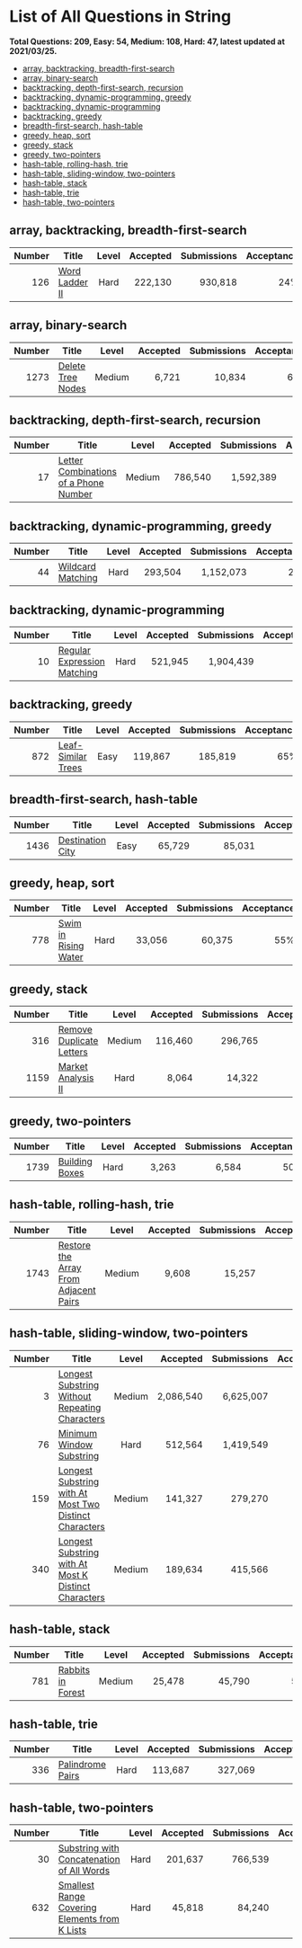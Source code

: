 # List of All Questions in String

**Total Questions: 209, Easy: 54, Medium: 108, Hard: 47, latest updated at 2021/03/25.**

- [array, backtracking, breadth-first-search](#array-backtracking-breadth-first-search)
- [array, binary-search](#array-binary-search)
- [backtracking, depth-first-search, recursion](#backtracking-depth-first-search-recursion)
- [backtracking, dynamic-programming, greedy](#backtracking-dynamic-programming-greedy)
- [backtracking, dynamic-programming](#backtracking-dynamic-programming)
- [backtracking, greedy](#backtracking-greedy)
- [breadth-first-search, hash-table](#breadth-first-search-hash-table)
- [greedy, heap, sort](#greedy-heap-sort)
- [greedy, stack](#greedy-stack)
- [greedy, two-pointers](#greedy-two-pointers)
- [hash-table, rolling-hash, trie](#hash-table-rolling-hash-trie)
- [hash-table, sliding-window, two-pointers](#hash-table-sliding-window-two-pointers)
- [hash-table, stack](#hash-table-stack)
- [hash-table, trie](#hash-table-trie)
- [hash-table, two-pointers](#hash-table-two-pointers)

## array, backtracking, breadth-first-search

|Number|                            Title                             |Level|Accepted|Submissions|Acceptance|
|-----:|--------------------------------------------------------------|:---:|-------:|----------:|---------:|
|   126|[Word Ladder II](https://leetcode.com/problems/word-ladder-ii)|Hard | 222,130|    930,818|       24%|


## array, binary-search

|Number|                               Title                                |Level |Accepted|Submissions|Acceptance|
|-----:|--------------------------------------------------------------------|:----:|-------:|----------:|---------:|
|  1273|[Delete Tree Nodes](https://leetcode.com/problems/delete-tree-nodes)|Medium|   6,721|     10,834|       62%|


## backtracking, depth-first-search, recursion

|Number|                                                   Title                                                    |Level |Accepted|Submissions|Acceptance|
|-----:|------------------------------------------------------------------------------------------------------------|:----:|-------:|----------:|---------:|
|    17|[Letter Combinations of a Phone Number](https://leetcode.com/problems/letter-combinations-of-a-phone-number)|Medium| 786,540|  1,592,389|       49%|


## backtracking, dynamic-programming, greedy

|Number|                               Title                                |Level|Accepted|Submissions|Acceptance|
|-----:|--------------------------------------------------------------------|:---:|-------:|----------:|---------:|
|    44|[Wildcard Matching](https://leetcode.com/problems/wildcard-matching)|Hard | 293,504|  1,152,073|       25%|


## backtracking, dynamic-programming

|Number|                                         Title                                          |Level|Accepted|Submissions|Acceptance|
|-----:|----------------------------------------------------------------------------------------|:---:|-------:|----------:|---------:|
|    10|[Regular Expression Matching](https://leetcode.com/problems/regular-expression-matching)|Hard | 521,945|  1,904,439|       27%|


## backtracking, greedy

|Number|                                Title                                 |Level|Accepted|Submissions|Acceptance|
|-----:|----------------------------------------------------------------------|:---:|-------:|----------:|---------:|
|   872|[Leaf-Similar Trees](https://leetcode.com/problems/leaf-similar-trees)|Easy | 119,867|    185,819|       65%|


## breadth-first-search, hash-table

|Number|                              Title                               |Level|Accepted|Submissions|Acceptance|
|-----:|------------------------------------------------------------------|:---:|-------:|----------:|---------:|
|  1436|[Destination City](https://leetcode.com/problems/destination-city)|Easy |  65,729|     85,031|       77%|


## greedy, heap, sort

|Number|                                  Title                                   |Level|Accepted|Submissions|Acceptance|
|-----:|--------------------------------------------------------------------------|:---:|-------:|----------:|---------:|
|   778|[Swim in Rising Water](https://leetcode.com/problems/swim-in-rising-water)|Hard |  33,056|     60,375|       55%|


## greedy, stack

|Number|                                      Title                                       |Level |Accepted|Submissions|Acceptance|
|-----:|----------------------------------------------------------------------------------|:----:|-------:|----------:|---------:|
|   316|[Remove Duplicate Letters](https://leetcode.com/problems/remove-duplicate-letters)|Medium| 116,460|    296,765|       39%|
|  1159|[Market Analysis II](https://leetcode.com/problems/market-analysis-ii)            | Hard |   8,064|     14,322|       56%|


## greedy, two-pointers

|Number|                            Title                             |Level|Accepted|Submissions|Acceptance|
|-----:|--------------------------------------------------------------|:---:|-------:|----------:|---------:|
|  1739|[Building Boxes](https://leetcode.com/problems/building-boxes)|Hard |   3,263|      6,584|       50%|


## hash-table, rolling-hash, trie

|Number|                                                   Title                                                    |Level |Accepted|Submissions|Acceptance|
|-----:|------------------------------------------------------------------------------------------------------------|:----:|-------:|----------:|---------:|
|  1743|[Restore the Array From Adjacent Pairs](https://leetcode.com/problems/restore-the-array-from-adjacent-pairs)|Medium|   9,608|     15,257|       63%|


## hash-table, sliding-window, two-pointers

|Number|                                                                    Title                                                                     |Level |Accepted |Submissions|Acceptance|
|-----:|----------------------------------------------------------------------------------------------------------------------------------------------|:----:|--------:|----------:|---------:|
|     3|[Longest Substring Without Repeating Characters](https://leetcode.com/problems/longest-substring-without-repeating-characters)                |Medium|2,086,540|  6,625,007|       31%|
|    76|[Minimum Window Substring](https://leetcode.com/problems/minimum-window-substring)                                                            | Hard |  512,564|  1,419,549|       36%|
|   159|[Longest Substring with At Most Two Distinct Characters](https://leetcode.com/problems/longest-substring-with-at-most-two-distinct-characters)|Medium|  141,327|    279,270|       51%|
|   340|[Longest Substring with At Most K Distinct Characters](https://leetcode.com/problems/longest-substring-with-at-most-k-distinct-characters)    |Medium|  189,634|    415,566|       46%|


## hash-table, stack

|Number|                               Title                                |Level |Accepted|Submissions|Acceptance|
|-----:|--------------------------------------------------------------------|:----:|-------:|----------:|---------:|
|   781|[Rabbits in Forest](https://leetcode.com/problems/rabbits-in-forest)|Medium|  25,478|     45,790|       56%|


## hash-table, trie

|Number|                              Title                               |Level|Accepted|Submissions|Acceptance|
|-----:|------------------------------------------------------------------|:---:|-------:|----------:|---------:|
|   336|[Palindrome Pairs](https://leetcode.com/problems/palindrome-pairs)|Hard | 113,687|    327,069|       35%|


## hash-table, two-pointers

|Number|                                                           Title                                                            |Level|Accepted|Submissions|Acceptance|
|-----:|----------------------------------------------------------------------------------------------------------------------------|:---:|-------:|----------:|---------:|
|    30|[Substring with Concatenation of All Words](https://leetcode.com/problems/substring-with-concatenation-of-all-words)        |Hard | 201,637|    766,539|       26%|
|   632|[Smallest Range Covering Elements from K Lists](https://leetcode.com/problems/smallest-range-covering-elements-from-k-lists)|Hard |  45,818|     84,240|       54%|


